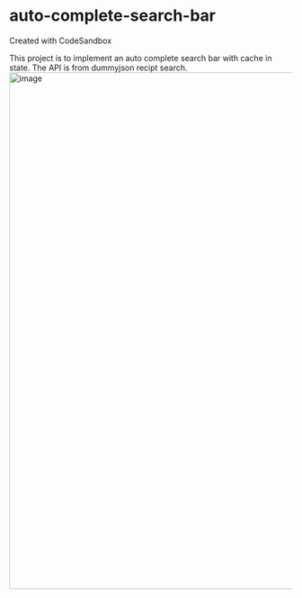 # auto-complete-search-bar
Created with CodeSandbox

This project is to implement an auto complete search bar with cache in state.
The API is from dummyjson recipt search.
<img width="1112" height="918" alt="image" src="https://github.com/user-attachments/assets/87ae734e-019f-4cea-a09c-ee817d49d5c3" />

